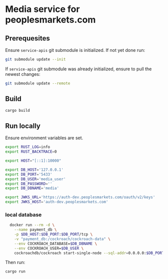 # Media service for peoplesmarkets.com

## Prerequesites

Ensure `service-apis` git submodule is initialized. If not yet done run:

```sh
git submodule update --init
```

If `service-apis` git submodule was already initialized, ensure to pull the newest changes:

```sh
git submodule update --remote
```

## Build

```sh
cargo build
```

## Run locally

Ensure environment variables are set.

```sh
export RUST_LOG=info
export RUST_BACKTRACE=0

export HOST="[::1]:10000"

export DB_HOST='127.0.0.1'
export DB_PORT='5433'
export DB_USER='media_user'
export DB_PASSWORD=''
export DB_DBNAME='media'

export JWKS_URL='https://auth-dev.peoplesmarkets.com/oauth/v2/keys'
export JWKS_HOST='auth-dev.peoplesmarkets.com'
```

### local database

```sh
  docker run --rm -d \
    --name payment_db \
    -p $DB_HOST:$DB_PORT:$DB_PORT/tcp \
    -v "payment_db:/cockroach/cockroach-data" \
    --env COCKROACH_DATABASE=$DB_DBNAME \
    --env COCKROACH_USER=$DB_USER \
    cockroachdb/cockroach start-single-node --sql-addr=0.0.0.0:$DB_PORT --insecure
```

Then run:

```sh
cargo run
```

